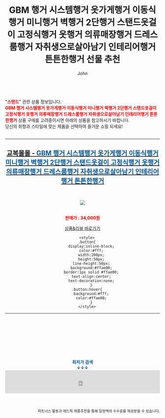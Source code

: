 ﻿---
layout: post
title:  "GBM 행거 시스템행거 옷가게행거 이동식행거 미니행거 벽행거 2단행거 스탠드옷걸이 고정식행거 옷행거 의류매장행거 드레스룸행거 자취생으로살아남기 인테리어행거 튼튼한행거 선물 추천"
author: John
categories: [ 스탠드 ]
tags: [ 스탠드 조명, 스탠드 에어컨, 스탠드 에어컨 청소, 스탠드 마이크, 스탠드오일 오블롱백, 스탠드업 코미디, 스탠드에어컨 물 떨어짐, 스탠드 에어컨 냄새 제거 방법, 스탠드 에어컨 전기세, 스탠드 옷걸이 ]
image: https://gyobokmall.co.kr/web/product/medium/202112/bf6ce3eb0579366d6c1c510614c68ab8.gif 
description: "GBM 행거 시스템행거 옷가게행거 이동식행거 미니행거 벽행거 2단행거 스탠드옷걸이 고정식행거 옷행거 의류매장행거 드레스룸행거 자취생으로살아남기 인테리어행거 튼튼한행거 선물 추천 관련 상품으로 가장 고객 선호도가 높은 제품입니다."
toc: true
toc_sticky: true
---

<br>
"<b><font color='#ff0000'>스탠드</font></b>" 관련 상품 정보입니다.
<br>
<b><font color='#ff0000'>GBM 행거 시스템행거 옷가게행거 이동식행거 미니행거 벽행거 2단행거 스탠드옷걸이 고정식행거 옷행거 의류매장행거 드레스룸행거 자취생으로살아남기 인테리어행거 튼튼한행거</font></b> 상품 구매를 고려중이시면 아래의 상품을 참고하시기 바랍니다.
<br>
당신의 취향과 스타일에 맞는 제품을 선택하여 즐거운 쇼핑 되세요!
<br><br>
<hr>
<p>
    
<center><h2><a href="https://nico.kr/tS30eS" target="_blank"><b>교복몰몰 - <font color='#01579B'>GBM 행거 시스템행거 옷가게행거 이동식행거 미니행거 벽행거 2단행거 스탠드옷걸이 고정식행거 옷행거 의류매장행거 드레스룸행거 자취생으로살아남기 인테리어행거 튼튼한행거</font></b></a></h2><br>

<a href="https://nico.kr/tS30eS" target="_blank"><img src="https://gyobokmall.co.kr/web/product/medium/202112/bf6ce3eb0579366d6c1c510614c68ab8.gif"></a><br><br>

<b><font color='#ff0000'>판매가 : 34,000원 </font></b><br>

<a href="https://nico.kr/tS30eS" target="_blank" class="button">상품&리뷰 바로가기</a><p>

        <style>
        .button{
            display:inline-block;
            color:#fff;
            width:200px;
            height:50px;
            line-height:50px;
            background:#ffae00;
            border:1px solid #ffae00;
            text-align:center;
            text-decoration:none;
            }
        .button:hover{
            background:#fff;
            color:#ffae00;
            }
        </style>

<hr>

<br><br><br><br><br><br><br>
<center><b><font color='#01579B' size='medium'>최저가 검색<br>
↓↓↓</font></b></center>
<center><iframe src="https://coupa.ng/b1Tbjx" width="100%" height="75" frameborder="0" scrolling="no" referrerpolicy="unsafe-url"></iframe></center>
<br><br>
<p>
<small>
    <div align="right">파트너스 활동과 애드픽 제품추천을 통해 일정액의 수수료를 제공받을 수 있습니다.</div>
</small>
</p>
